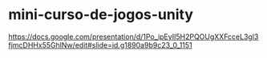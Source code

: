 # mini-curso-de-jogos-unity

https://docs.google.com/presentation/d/1Po_ipEyII5H2PQOUgXXFcceL3gl3fjmcDHHx55GhlNw/edit#slide=id.g1890a9b9c23_0_1151
